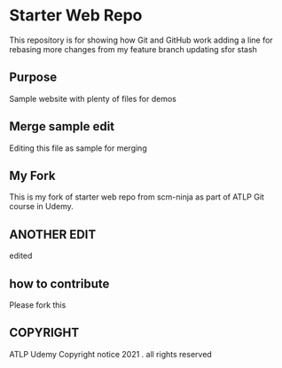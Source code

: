# Starter Web Repo

This repository is for showing how Git and GitHub work
adding a line for rebasing 
more changes from my feature branch
updating sfor stash
## Purpose

Sample website with plenty of files for demos

## Merge sample edit

Editing this file as sample for merging

## My Fork

This is my fork of starter web repo from scm-ninja as part of ATLP Git course in Udemy.

## ANOTHER EDIT

edited

## how to contribute

Please fork this

## COPYRIGHT

ATLP Udemy
Copyright notice 2021 . all rights reserved
